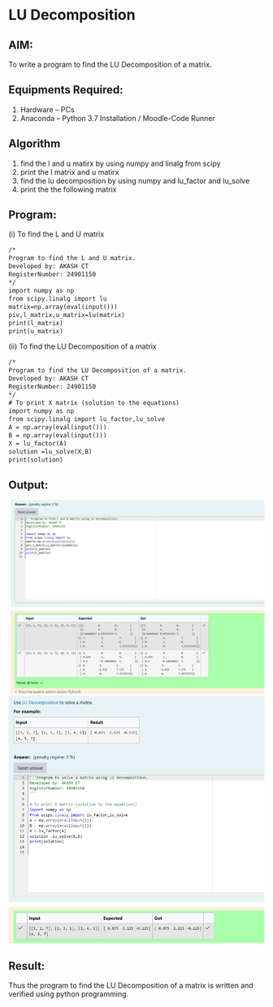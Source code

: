 # LU Decomposition 

## AIM:
To write a program to find the LU Decomposition of a matrix.

## Equipments Required:
1. Hardware – PCs
2. Anaconda – Python 3.7 Installation / Moodle-Code Runner

## Algorithm
1. find the l and u matirx by using numpy and linalg from scipy
2. print the l matrix and u matirx
3. find the lu decomposition by using numpy and lu_factor and lu_solve 
4. print the the following matrix 

## Program:
(i) To find the L and U matrix
```
/*
Program to find the L and U matrix.
Developed by: AKASH CT
RegisterNumber: 24901150
*/
import numpy as np 
from scipy.linalg import lu
matrix=np.array(eval(input()))
piv,l_matrix,u_matrix=lu(matrix)
print(l_matrix)
print(u_matrix)

```
(ii) To find the LU Decomposition of a matrix
```
/*
Program to find the LU Decomposition of a matrix.
Developed by: AKASH CT
RegisterNumber: 24901150
*/
# To print X matrix (solution to the equations)
import numpy as np
from scipy.linalg import lu_factor,lu_solve
A = np.array(eval(input()))
B = np.array(eval(input()))
X = lu_factor(A)
solution =lu_solve(X,B)
print(solution)

```

## Output:
![OUTPUT](<Screenshot 2024-11-18 213625.png>)
![oUTPUT](<Screenshot 2024-11-18 213635.png>)


## Result:
Thus the program to find the LU Decomposition of a matrix is written and verified using python programming.

